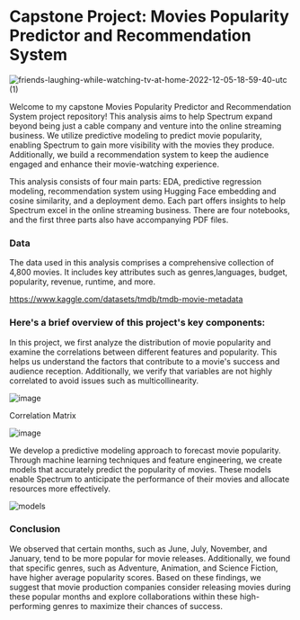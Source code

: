 #  Capstone Project: Movies Popularity Predictor and Recommendation System

![friends-laughing-while-watching-tv-at-home-2022-12-05-18-59-40-utc (1)](https://github.com/NataliaEde/Movies-Popularity-Predictor-and-Recommendation-System/assets/44559346/e175003b-46b3-4be6-9404-254f223e0b88)


Welcome to my capstone Movies Popularity Predictor and Recommendation System project repository! This analysis aims to help Spectrum expand beyond being just a cable company and venture into the online streaming business. We utilize predictive modeling to predict movie popularity, enabling Spectrum to gain more visibility with the movies they produce. Additionally, we build a recommendation system to keep the audience engaged and enhance their movie-watching experience.

This analysis consists of four main parts: EDA, predictive regression modeling, recommendation system  using Hugging Face embedding and cosine similarity, and a deployment demo. Each part offers insights to help Spectrum excel in the online streaming business. There are four notebooks, and the first three parts also have accompanying PDF files.


### Data

The data used in this analysis comprises a comprehensive collection of 4,800 movies. It includes key attributes such as genres,languages, budget, popularity, revenue, runtime, and more.

https://www.kaggle.com/datasets/tmdb/tmdb-movie-metadata


### Here's a brief overview of this project's key components:

In this project, we first analyze the distribution of movie popularity and examine the correlations between different features and popularity. This helps us understand the factors that contribute to a movie's success and audience reception. Additionally, we verify that variables are not highly correlated to avoid issues such as multicollinearity. 


![image](https://github.com/NataliaEde/Movies-Popularity-Predictor-and-Recommendation-System/assets/44559346/2a32f739-b8b7-46f0-8435-9c688fd32f89)


Correlation Matrix

![image](https://github.com/NataliaEde/Movies-Popularity-Predictor-and-Recommendation-System/assets/44559346/f8742c01-7607-4a9f-a261-91d4fe92b500)

We develop a predictive modeling approach to forecast movie popularity. Through machine learning techniques and feature engineering, we create models that accurately predict the popularity of movies. These models enable Spectrum to anticipate the performance of their movies and allocate resources more effectively.

![models ](https://github.com/NataliaEde/Movies-Popularity-Predictor-and-Recommendation-System/assets/44559346/42d8ab59-b883-477f-b74f-d6f9055cbb58)

### Conclusion

We observed that certain months, such as June, July, November, and January, tend to be more popular for movie releases. Additionally, we found that specific genres, such as Adventure, Animation, and Science Fiction, have higher average popularity scores. Based on these findings, we suggest that movie production companies consider releasing movies during these popular months and explore collaborations within these high-performing genres to maximize their chances of success.

